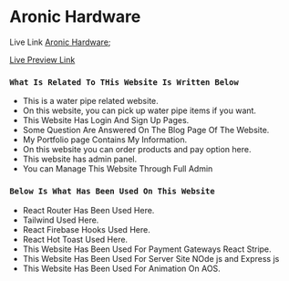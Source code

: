 # Aronic Hardware

Live Link [Aronic Hardware](https://aronic-hardware.web.app/);

[Live Preview Link](https://aronic-hardware.web.app/)

### `What Is Related To THis Website Is Written Below`

- This is a water pipe related website.
- On this website, you can pick up water pipe items if you want.
- This Website Has Login And Sign Up Pages.
- Some Question Are Answered On The Blog Page Of The Website.
- My Portfolio page Contains My Information.
- On this website you can order products and pay option here.
- This website has admin panel.
- You can Manage This Website Through Full Admin

### `Below Is What Has Been Used On This Website`

- React Router Has Been Used Here.
- Tailwind Used Here.
- React Firebase Hooks Used Here.
- React Hot Toast Used Here.
- This Website Has Been Used For Payment Gateways React Stripe.
- This Website Has Been Used For Server Site NOde js and Express js
- This Website Has Been Used For Animation On AOS.
